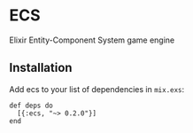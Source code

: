 # ECS

Elixir Entity-Component System game engine

## Installation

Add ecs to your list of dependencies in `mix.exs`:

    def deps do
      [{:ecs, "~> 0.2.0"}]
    end
